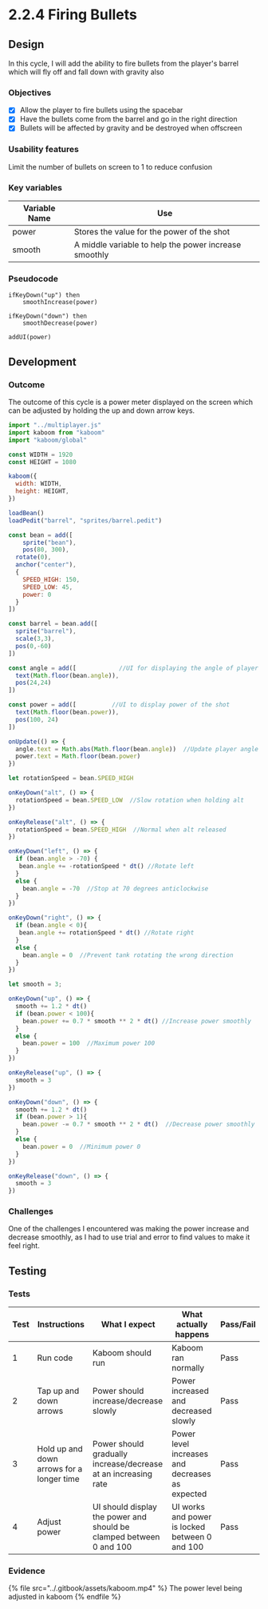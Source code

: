 # 2.2.4 Firing Bullets

## Design

In this cycle, I will add the ability to fire bullets from the player's barrel which will fly off and fall down with gravity also

### Objectives

* [x] Allow the player to fire bullets using the spacebar
* [x] Have the bullets come from the barrel and go in the right direction
* [x] Bullets will be affected by gravity and be destroyed when offscreen

### Usability features&#x20;

Limit the number of bullets on screen to 1 to reduce confusion

### Key variables

| Variable Name | Use                                                   |
| ------------- | ----------------------------------------------------- |
| power         | Stores the value for the power of the shot            |
| smooth        | A middle variable to help the power increase smoothly |

### Pseudocode

```
ifKeyDown("up") then
    smoothIncrease(power)
    
ifKeyDown("down") then
    smoothDecrease(power)
    
addUI(power)
```

## Development

### Outcome

The outcome of this cycle is a power meter displayed on the screen which can be adjusted by holding the up and down arrow keys.

```javascript
import "../multiplayer.js"
import kaboom from "kaboom"
import "kaboom/global"

const WIDTH = 1920
const HEIGHT = 1080

kaboom({
  width: WIDTH,
  height: HEIGHT,
})

loadBean()
loadPedit("barrel", "sprites/barrel.pedit")

const bean = add([
	sprite("bean"),
	pos(80, 300),
  rotate(0),
  anchor("center"),
  {
    SPEED_HIGH: 150,
    SPEED_LOW: 45,
    power: 0
  }
])

const barrel = bean.add([
  sprite("barrel"),
  scale(3,3),
  pos(0,-60)
])

const angle = add([            //UI for displaying the angle of player
  text(Math.floor(bean.angle)),
  pos(24,24)
])

const power = add([          //UI to display power of the shot
  text(Math.floor(bean.power)),
  pos(100, 24)
])

onUpdate(() => {              
  angle.text = Math.abs(Math.floor(bean.angle))  //Update player angle UI
  power.text = Math.floor(bean.power)
})

let rotationSpeed = bean.SPEED_HIGH

onKeyDown("alt", () => {
  rotationSpeed = bean.SPEED_LOW  //Slow rotation when holding alt
})

onKeyRelease("alt", () => {
  rotationSpeed = bean.SPEED_HIGH  //Normal when alt released
})

onKeyDown("left", () => {
  if (bean.angle > -70) {
   bean.angle += -rotationSpeed * dt() //Rotate left
  }
  else {
    bean.angle = -70  //Stop at 70 degrees anticlockwise
  }
})

onKeyDown("right", () => {
  if (bean.angle < 0){
   bean.angle += rotationSpeed * dt() //Rotate right
  }
  else {
    bean.angle = 0  //Prevent tank rotating the wrong direction
  }
})

let smooth = 3;

onKeyDown("up", () => {
  smooth += 1.2 * dt()
  if (bean.power < 100){
    bean.power += 0.7 * smooth ** 2 * dt() //Increase power smoothly
  }
  else {
    bean.power = 100  //Maximum power 100
  }
})

onKeyRelease("up", () => {
  smooth = 3
})

onKeyDown("down", () => {
  smooth += 1.2 * dt()
  if (bean.power > 1){
    bean.power -= 0.7 * smooth ** 2 * dt()  //Decrease power smoothly
  }
  else {
    bean.power = 0  //Minimum power 0
  }
})

onKeyRelease("down", () => {
  smooth = 3
})

```

### Challenges

One of the challenges I encountered was making the power increase and decrease smoothly, as I had to use trial and error to find values to make it feel right.

## Testing

### Tests

| Test | Instructions                              | What I expect                                                        | What actually happens                           | Pass/Fail |
| ---- | ----------------------------------------- | -------------------------------------------------------------------- | ----------------------------------------------- | --------- |
| 1    | Run code                                  | Kaboom should run                                                    | Kaboom ran normally                             | Pass      |
| 2    | Tap up and down arrows                    | Power should increase/decrease slowly                                | Power increased and decreased slowly            | Pass      |
| 3    | Hold up and down arrows for a longer time | Power should gradually increase/decrease at an increasing rate       | Power level increases and decreases as expected | Pass      |
| 4    | Adjust power                              | UI should display the power and should be clamped between 0 and 100  | UI works and power is locked between 0 and 100  | Pass      |

### Evidence

{% file src="../.gitbook/assets/kaboom.mp4" %}
The power level being adjusted in kaboom
{% endfile %}
